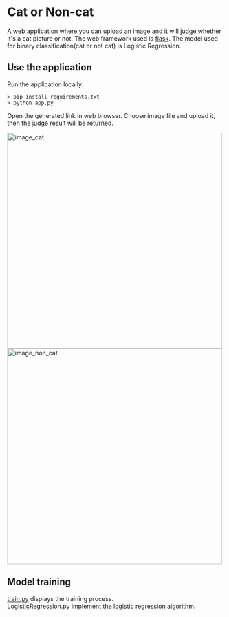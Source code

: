 # Cat or Non-cat
A web application where you can upload an image and it will judge whether it's a cat picture or not. The web framework used is [flask](https://flask.palletsprojects.com/en/3.0.x/). The model used for binary classification(cat or not cat) is Logistic Regression.
## Use the application
Run the application locally.
```
> pip install requirements.txt
> python app.py
```
Open the generated link in web browser. Choose image file and upload it, then the judge result will be returned.

<img width="500" alt="image_cat" src="https://github.com/violet-quartz/Cat-or-Non-cat/assets/79560376/6a20e489-87a3-44b2-a8b2-a4c50871cef7" >

<img width="500" alt="image_non_cat" src="https://github.com/violet-quartz/Cat-or-Non-cat/assets/79560376/3249160c-8b15-4c74-a733-e73691a868fd">

## Model training
[train.py](.\train\train.py) displays the training process.  
[LogisticRegression.py](.\train\LogisticRegression.py) implement the logistic regression algorithm.


